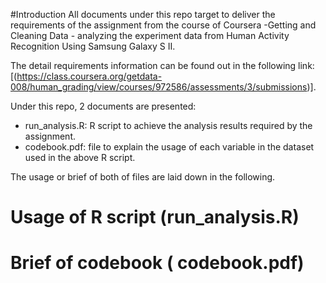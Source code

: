#Introduction
  All documents under this repo target to deliver the requirements of the assignment from the course of Coursera -Getting and Cleaning Data - analyzing the experiment data from Human Activity Recognition Using Samsung Galaxy S II. 
 
  The detail requirements information can be found out in the following link:
  [(https://class.coursera.org/getdata-008/human_grading/view/courses/972586/assessments/3/submissions)].
  
  Under this repo, 2 documents are presented:
  - run_analysis.R: R script to achieve the analysis results required by the assignment.
  - codebook.pdf: file to explain the usage of each variable in the dataset used in the above R script.


  The usage or brief of both of files are laid down in the following.
  
  
# Usage of R script (run_analysis.R)
# Brief of codebook ( codebook.pdf)
